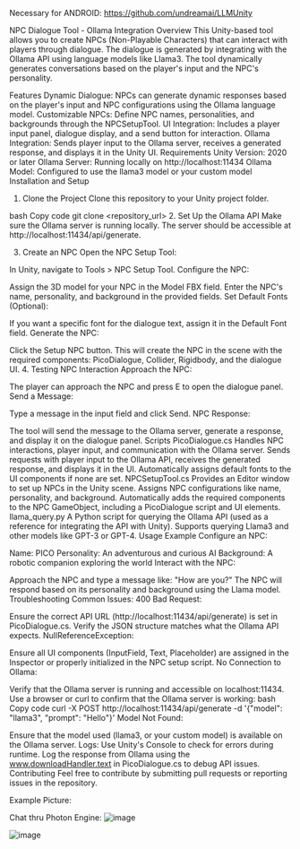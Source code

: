 Necessary for ANDROID:
https://github.com/undreamai/LLMUnity


NPC Dialogue Tool - Ollama Integration
Overview
This Unity-based tool allows you to create NPCs (Non-Playable Characters) that can interact with players through dialogue. The dialogue is generated by integrating with the Ollama API using language models like Llama3. The tool dynamically generates conversations based on the player's input and the NPC's personality.

Features
Dynamic Dialogue: NPCs can generate dynamic responses based on the player's input and NPC configurations using the Ollama language model.
Customizable NPCs: Define NPC names, personalities, and backgrounds through the NPCSetupTool.
UI Integration: Includes a player input panel, dialogue display, and a send button for interaction.
Ollama Integration: Sends player input to the Ollama server, receives a generated response, and displays it in the Unity UI.
Requirements
Unity Version: 2020 or later
Ollama Server: Running locally on http://localhost:11434
Ollama Model: Configured to use the llama3 model or your custom model
Installation and Setup
1. Clone the Project
Clone this repository to your Unity project folder.

bash
Copy code
git clone <repository_url>
2. Set Up the Ollama API
Make sure the Ollama server is running locally. The server should be accessible at http://localhost:11434/api/generate.

3. Create an NPC
Open the NPC Setup Tool:

In Unity, navigate to Tools > NPC Setup Tool.
Configure the NPC:

Assign the 3D model for your NPC in the Model FBX field.
Enter the NPC's name, personality, and background in the provided fields.
Set Default Fonts (Optional):

If you want a specific font for the dialogue text, assign it in the Default Font field.
Generate the NPC:

Click the Setup NPC button. This will create the NPC in the scene with the required components: PicoDialogue, Collider, Rigidbody, and the dialogue UI.
4. Testing NPC Interaction
Approach the NPC:

The player can approach the NPC and press E to open the dialogue panel.
Send a Message:

Type a message in the input field and click Send.
NPC Response:

The tool will send the message to the Ollama server, generate a response, and display it on the dialogue panel.
Scripts
PicoDialogue.cs
Handles NPC interactions, player input, and communication with the Ollama server.
Sends requests with player input to the Ollama API, receives the generated response, and displays it in the UI.
Automatically assigns default fonts to the UI components if none are set.
NPCSetupTool.cs
Provides an Editor window to set up NPCs in the Unity scene.
Assigns NPC configurations like name, personality, and background.
Automatically adds the required components to the NPC GameObject, including a PicoDialogue script and UI elements.
llama_query.py
A Python script for querying the Ollama API (used as a reference for integrating the API with Unity).
Supports querying Llama3 and other models like GPT-3 or GPT-4.
Usage Example
Configure an NPC:

Name: PICO
Personality: An adventurous and curious AI
Background: A robotic companion exploring the world
Interact with the NPC:

Approach the NPC and type a message like: "How are you?"
The NPC will respond based on its personality and background using the Llama model.
Troubleshooting
Common Issues:
400 Bad Request:

Ensure the correct API URL (http://localhost:11434/api/generate) is set in PicoDialogue.cs.
Verify the JSON structure matches what the Ollama API expects.
NullReferenceException:

Ensure all UI components (InputField, Text, Placeholder) are assigned in the Inspector or properly initialized in the NPC setup script.
No Connection to Ollama:

Verify that the Ollama server is running and accessible on localhost:11434.
Use a browser or curl to confirm that the Ollama server is working:
bash
Copy code
curl -X POST http://localhost:11434/api/generate -d '{"model": "llama3", "prompt": "Hello"}'
Model Not Found:

Ensure that the model used (llama3, or your custom model) is available on the Ollama server.
Logs:
Use Unity's Console to check for errors during runtime.
Log the response from Ollama using the www.downloadHandler.text in PicoDialogue.cs to debug API issues.
Contributing
Feel free to contribute by submitting pull requests or reporting issues in the repository.

Example Picture:

Chat thru Photon Engine: 
![image](https://github.com/user-attachments/assets/669d312b-4418-4737-9f94-cc02a6a8a0f0)

![image](https://github.com/user-attachments/assets/7256520a-6d7c-45fc-b730-e6f9138016a6)


